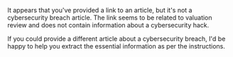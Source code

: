 It appears that you've provided a link to an article, but it's not a cybersecurity breach article. The link seems to be related to valuation review and does not contain information about a cybersecurity hack.

If you could provide a different article about a cybersecurity breach, I'd be happy to help you extract the essential information as per the instructions.
